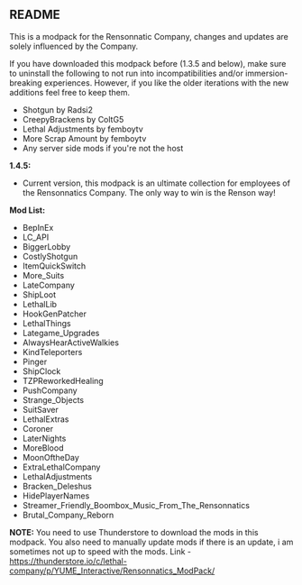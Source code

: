 ## README ##
This is a modpack for the Rensonnatic Company, changes and updates are solely influenced by the Company.

If you have downloaded this modpack before (1.3.5 and below), make sure to uninstall the following to not run into incompatibilities and/or immersion-breaking experiences. However, if you like the older iterations with the new additions feel free to keep them.

- Shotgun by Radsi2
- CreepyBrackens by ColtG5
- Lethal Adjustments by femboytv
- More Scrap Amount by femboytv
- Any server side mods if you're not the host


**1.4.5:**
- Current version, this modpack is an ultimate collection for employees of the Rensonnatics Company. The only way to win is the Renson way!

**Mod List:**
- BepInEx
- LC_API
- BiggerLobby
- CostlyShotgun
- ItemQuickSwitch
- More_Suits
- LateCompany
- ShipLoot
- LethalLib
- HookGenPatcher
- LethalThings
- Lategame_Upgrades
- AlwaysHearActiveWalkies
- KindTeleporters
- Pinger
- ShipClock
- TZPReworkedHealing
- PushCompany
- Strange_Objects
- SuitSaver
- LethalExtras
- Coroner
- LaterNights
- MoreBlood
- MoonOftheDay
- ExtraLethalCompany
- LethalAdjustments
- Bracken_Deleshus
- HidePlayerNames
- Streamer_Friendly_Boombox_Music_From_The_Rensonnatics
- Brutal_Company_Reborn

**NOTE:**
You need to use Thunderstore to download the mods in this modpack. You also need to manually update mods if there is an update, i am sometimes not up to speed with the mods.
Link - https://thunderstore.io/c/lethal-company/p/YUME_Interactive/Rensonnatics_ModPack/
